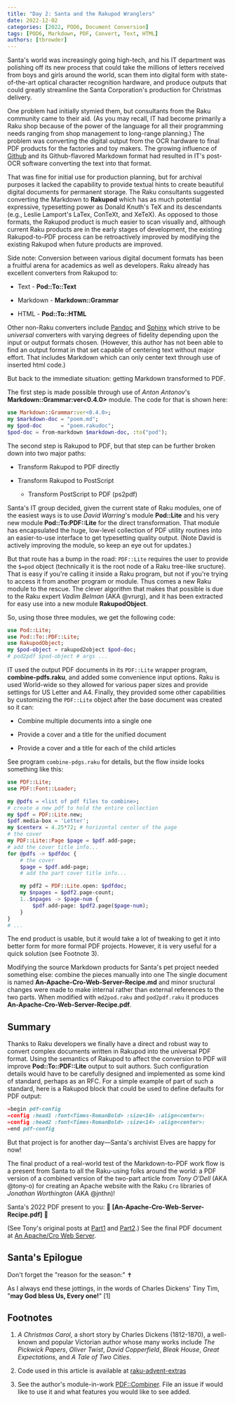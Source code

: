 ```yaml
---
title: "Day 2: Santa and the Rakupod Wranglers"
date: 2022-12-02
categories: [2022, POD6, Document Conversion]
tags: [POD6, Markdown, PDF, Convert, Text, HTML]
authors: [tbrowder]
---
```


Santa's world was increasingly going high-tech, and his IT department was polishing off its new process that could take the millions of letters received from boys and girls around the world, scan them into digital form with state-of-the-art optical character recognition hardware, and produce outputs that could greatly streamline the Santa Corporation's production for Christmas delivery.

One problem had initially stymied them, but consultants from the Raku community came to their aid. (As you may recall, IT had become primarily a Raku shop because of the power of the language for all their programming needs ranging from shop management to long-range planning.) The problem was converting the digital output from the OCR hardware to final PDF products for the factories and toy makers. The growing influence of [Github](https://github.com/tbrowder/GraphicsMagick) and its Github-flavored Markdown format had resulted in IT's post-OCR software converting the text into that format.

That was fine for initial use for production planning, but for archival purposes it lacked the capability to provide textual hints to create beautiful digital documents for permanent storage. The Raku consultants suggested converting the Markdown to **Rakupod** which has as much potential expressive, typesetting power as Donald Knuth's TeX and its descendants (e.g., Leslie Lamport's LaTex, ConTeXt, and XeTeX). As opposed to those formats, the Rakupod product is much easier to scan visually and, although current Raku products are in the early stages of development, the existing Rakupod-to-PDF process can be retroactively improved by modifying the existing Rakupod when future products are improved.

Side note: Conversion between various digital document formats has been a fruitful arena for academics as well as developers. Raku already has excellent converters from Rakupod to:

  * Text - **Pod::To::Text**

  * Markdown - **Markdown::Grammar**

  * HTML - **Pod::To::HTML**

Other non-Raku converters include [Pandoc](https://pandoc.org) and [Sphinx](https://sphinx-doc.org) which strive to be *universal* converters with varying degrees of fidelity depending upon the input or output formats chosen. (However, this author has not been able to find an output format in that set capable of centering text without major effort. That includes Markdown which can only center text through use of inserted html code.)

But back to the immediate situation: getting Markdown transformed to PDF.

The first step is made possible through use of *Anton Antonov*'s **Markdown::Grammar:ver<0.4.0>** module. The code for that is shown here:

```raku
use Markdown::Grammar:ver<0.4.0>;
my $markdown-doc = "poem.md";
my $pod-doc      = "poem.rakudoc";
$pod-doc = from-markdown $markdown-doc, :to("pod");
```

The second step is Rakupod to PDF, but that step can be further broken down into two major paths:

  * Transform Rakupod to PDF directly

  * Transform Rakupod to PostScript

    * Transform PostScript to PDF (ps2pdf)

Santa's IT group decided, given the current state of Raku modules, one of the easiest ways is to use *David Warring*'s module **Pod::Lite** and his very new module **Pod::To:PDF::Lite** for the direct transformation. That module has encapsulated the huge, low-level collection of PDF utility routines into an easier-to-use interface to get typesetting quality output. (Note David is actively improving the module, so keep an eye out for updates.)

But that route has a bump in the road: `PDF::Lite` requires the user to provide the `$=pod` object (technically it is the root node of a Raku tree-like sructure). That is easy if you're calling it inside a Raku program, but not if you're trying to access it from another program or module. Thus comes a new Raku module to the rescue. The clever algorithm that makes that possible is due to the Raku expert *Vadim Belman* (AKA @vrurg), and it has been extracted for easy use into a new module **RakupodObject**.

So, using those three modules, we get the following code:

```raku
use Pod::Lite;
use Pod::To::PDF::Lite;
use RakupodObject;
my $pod-object = rakupod2object $pod-doc;
# pod2pdf $pod-object # args ...
```

IT used the output PDF documents in its `PDF::Lite` wrapper program, **combine-pdfs.raku**, and added some convenience input options. Raku is used World-wide so they allowed for various paper sizes and provide settings for US Letter and A4. Finally, they provided some other capabilities by customizing the `PDF::Lite` object after the base document was created so it can:

  * Combine multiple documents into a single one

  * Provide a cover and a title for the unified document

  * Provide a cover and a title for each of the child articles

See program `combine-pdgs.raku` for details, but the flow inside looks something like this:

```raku
use PDF::Lite;
use PDF::Font::Loader;

my @pdfs = <list of pdf files to combine>;
# create a new pdf to hold the entire collection
my $pdf = PDF::Lite.new;
$pdf.media-box = 'Letter';
my $centerx = 4.25*72; # horizontal center of the page
# the cover
my PDF::Lite::Page $page = $pdf.add-page;
# add the cover title info...
for @pdfs -> $pdfdoc {
    # the cover
    $page = $pdf.add-page;
    # add the part cover title info...

    my pdf2 = PDF::Lite.open: $pdfdoc;
    my $npages = $pdf2.page-count;
    1..$npages -> $page-num {
        $pdf.add-page: $pdf2.page($page-num);
    }
}
# ...
```

The end product is usable, but it would take a lot of tweaking to get it into better form for more formal PDF projects. However, it is very useful for a quick solution (see Footnote 3).

Modifying the source Markdown products for Santa's pet project needed something else: combine the pieces manually into one The single document is named **An-Apache-Cro-Web-Server-Recipe.md** and minor sructural changes were made to make internal rather than external references to the two parts. When modified with `md2pod.raku` and `pod2pdf.raku` it produces **An-Apache-Cro-Web-Server-Recipe.pdf**.

Summary
-------

Thanks to Raku developers we finally have a direct and robust way to convert complex documents written in Rakupod into the universal PDF format. Using the semantics of Rakupod to affect the conversion to PDF will improve **Pod::To::PDF::Lite** output to suit authors. Such configuration details would have to be carefully designed and implemented as some kind of standard, perhaps as an RFC. For a simple example of part of such a standard, here is a Rakupod block that could be used to define defaults for PDF output:

```raku
=begin pdf-config
=config :head1 :font<Times-RomanBold> :size<16> :align<center>:
=config :head2 :font<Times-RomanBold> :size<14> :align<center>:
=end pdf-config
```

But that project is for another day—Santa's archivist Elves are happy for now!

The final product of a real-world test of the Markdown-to-PDF work flow is a present from Santa to all the Raku-using folks around the world: a PDF version of a combined version of the two-part article from *Tony O'Dell* (AKA @tony-o) for creating an Apache website with the Raku `Cro` libraries of *Jonathan Worthington* (AKA @jnthn)!

Santa's 2022 PDF present to you: 🎀 **[An-Apache-Cro-Web-Server-Recipe.pdf]** 🎀

(See Tony's original posts at [Part1](https://deathbykeystroke.com/articles/20220224-building-a-cro-app-part-1.html) and [Part2](https://deathbykeystroke.com/articles/20220923-building-a-cro-app-part-b.html).) See the final PDF document at [An Apache/Cro Web Server](https://github.com/tbrowder/Raku-Advent/blob/master/advent2022/code/An-Apache-Cro-Web-Server-Recipe.pdf).

Santa's Epilogue
----------------

Don't forget the "reason for the season:" ✝

As I always end these jottings, in the words of Charles Dickens' Tiny Tim, "**may God bless Us, Every one!**" [1]

Footnotes
---------

1. *A Christmas Carol*, a short story by Charles Dickens (1812-1870), a well-known and popular Victorian author whose many works include *The Pickwick Papers*, *Oliver Twist*, *David Copperfield*, *Bleak House*, *Great Expectations*, and *A Tale of Two Cities*.

2. Code used in this article is available at [raku-advent-extras](https://github.com/tbrowder/Raku-Advent/blob/master/advent2022/code)

3. See the author's module-in-work [PDF::Combiner](https://github.com/tbrowder/PDF-Combiner). File an issue if would like to use it and what features you would like to see added.

